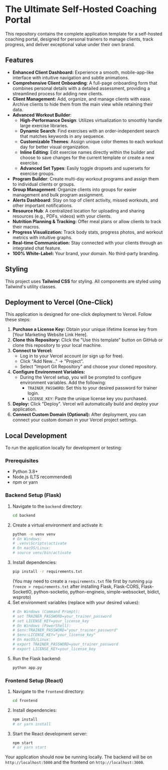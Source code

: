 # The Ultimate Self-Hosted Coaching Portal

This repository contains the complete application template for a self-hosted coaching portal, designed for personal trainers to manage clients, track progress, and deliver exceptional value under their own brand.

## Features

- **Enhanced Client Dashboard:** Experience a smooth, mobile-app-like interface with intuitive navigation and subtle animations.
- **Comprehensive Client Onboarding**: A full-page onboarding form that combines personal details with a detailed assessment, providing a streamlined process for adding new clients.
- **Client Management:** Add, organize, and manage clients with ease. Archive clients to hide them from the main view while retaining their data.
- **Advanced Workout Builder**:
    - **High-Performance Design**: Utilizes virtualization to smoothly handle large exercise libraries.
    - **Dynamic Search**: Find exercises with an order-independent search that matches keywords in any sequence.
    - **Customizable Themes**: Assign unique color themes to each workout day for better visual organization.
    - **Inline Editing**: Edit exercise names directly within the builder and choose to save changes for the current template or create a new exercise.
    - **Advanced Set Types**: Easily toggle dropsets and supersets for exercise groups.
- **Program Builder**: Create multi-day workout programs and assign them to individual clients or groups.
- **Group Management**: Organize clients into groups for easier management and bulk program assignment.
- **Alerts Dashboard**: Stay on top of client activity, missed workouts, and other important notifications.
- **Resource Hub**: A centralized location for uploading and sharing resources (e.g., PDFs, videos) with your clients.
- **Nutrition Planning & Tracking:** Offer meal plans or allow clients to track their macros.
- **Progress Visualization:** Track body stats, progress photos, and workout metrics with intuitive graphs.
- **Real-time Communication:** Stay connected with your clients through an integrated chat feature.
- **100% White-Label:** Your brand, your domain. No third-party branding.

## Styling

This project uses **Tailwind CSS** for styling. All components are styled using Tailwind's utility classes.

## Deployment to Vercel (One-Click)

This application is designed for one-click deployment to Vercel. Follow these steps:

1.  **Purchase a License Key:** Obtain your unique lifetime license key from [Your Marketing Website Link Here].
2.  **Clone this Repository:** Click the "Use this template" button on GitHub or clone this repository to your local machine.
3.  **Connect to Vercel:**
    -   Log in to your Vercel account (or sign up for free).
    -   Click "Add New..." -> "Project".
    -   Select "Import Git Repository" and choose your cloned repository.
4.  **Configure Environment Variables:**
    -   During the Vercel setup, you will be prompted to configure environment variables. Add the following:
        -   `TRAINER_PASSWORD`: Set this to your desired password for trainer login.
        -   `LICENSE_KEY`: Paste the unique license key you purchased.
5.  **Deploy:** Click "Deploy". Vercel will automatically build and deploy your application.
6.  **Connect Custom Domain (Optional):** After deployment, you can connect your custom domain in your Vercel project settings.

## Local Development

To run the application locally for development or testing:

### Prerequisites

-   Python 3.8+
-   Node.js (LTS recommended)
-   npm or yarn

### Backend Setup (Flask)

1.  Navigate to the `backend` directory:
    ```bash
    cd backend
    ```
2.  Create a virtual environment and activate it:
    ```bash
    python -m venv venv
    # On Windows:
    # .venv\Scripts\activate
    # On macOS/Linux:
    # source venv/bin/activate
    ```
3.  Install dependencies:
    ```bash
    pip install -r requirements.txt
    ```
    (You may need to create a `requirements.txt` file first by running `pip freeze > requirements.txt` after installing Flask, Flask-CORS, Flask-SocketIO, python-socketio, python-engineio, simple-websocket, bidict, wsproto)
4.  Set environment variables (replace with your desired values):
    ```bash
    # On Windows (Command Prompt):
    # set TRAINER_PASSWORD=your_trainer_password
    # set LICENSE_KEY=your_license_key
    # On Windows (PowerShell):
    # $env:TRAINER_PASSWORD="your_trainer_password"
    # $env:LICENSE_KEY="your_license_key"
    # On macOS/Linux:
    # export TRAINER_PASSWORD=your_trainer_password
    # export LICENSE_KEY=your_license_key
    ```
5.  Run the Flask backend:
    ```bash
    python app.py
    ```

### Frontend Setup (React)

1.  Navigate to the `frontend` directory:
    ```bash
    cd frontend
    ```
2.  Install dependencies:
    ```bash
    npm install
    # or yarn install
    ```
3.  Start the React development server:
    ```bash
    npm start
    # or yarn start
    ```

Your application should now be running locally. The backend will be on `http://localhost:5000` and the frontend on `http://localhost:3000`.
